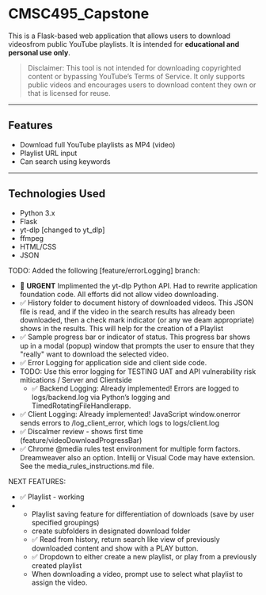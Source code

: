 # CMSC495_Capstone

This is a Flask-based web application that allows users to download videosfrom public YouTube playlists. It is intended for **educational and personal use only**.

> Disclaimer: This tool is not intended for downloading copyrighted content or bypassing YouTube’s Terms of Service. It only supports public videos and encourages users to download content they own or that is licensed for reuse.

---

## Features

- Download full YouTube playlists as MP4 (video)
- Playlist URL input
- Can search using keywords

---

## Technologies Used

- Python 3.x
- Flask
- yt-dlp [changed to yt_dlp]
- ffmpeg
- HTML/CSS
- JSON 

TODO:
Added the following [feature/errorLogging] branch:
- 🚨 **URGENT** Implimented the yt-dlp Python API. Had to rewrite application foundation code. All efforts did not allow video downloading.
- ✅ History folder to document history of downloaded videos. This JSON file is read, and if the video in the search results has already been downloaded, then a check mark indicator (or any we deam appropriate) shows in the results. This will help for the creation of a Playlist
- ✅ Sample progress bar or indicator of status. This progress bar shows up in a modal (popup) window that prompts the user to ensure that they "really" want to download the selected video.
- ✅ Error Logging for application side and client side code.
- TODO: Use this error logging for TESTING UAT and API vulnerability risk mitications / Server and Clientside
  - ✅ Backend Logging: Already implemented!
    Errors are logged to logs/backend.log 
    via Python’s logging and TimedRotatingFileHandlerapp.
- ✅ Client Logging: Already implemented!
    JavaScript window.onerror sends errors to /log_client_error, which logs to logs/client.log
- ✅ Discalmer review - shows first time (feature/videoDownloadProgressBar)
- ✅ Chrome @media rules test environment for multiple form factors. Dreamweaver also an option. Intellij or Visual Code may have extension.
  See the media_rules_instructions.md file.

NEXT FEATURES:
- ✅ Playlist - working
- - Playlist saving feature for differentiation of downloads (save by user specified groupings) 
  - create subfolders in designated download folder
  - ✅ Read from history, return search like view of previously downloaded content and show with a PLAY button.
  - ✅ Dropdown to either create a new playlist, or play from a previously created playlist
  - When downloading a video, prompt use to select what playlist to assign the video.



